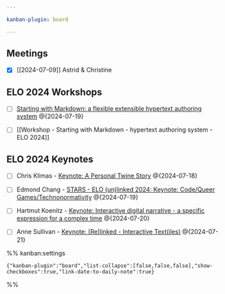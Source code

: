 ```yaml
---

kanban-plugin: board

---
```


## Meetings

- [x] [[2024-07-09]] Astrid & Christine


## ELO 2024 Workshops

- [ ] [Starting with Markdown: a flexible extensible hypertext authoring system](https://stars.library.ucf.edu/elo2024/hypertextsandfictions/schedule/24) @{2024-07-19}
- [ ] [[Workshop - Starting with Markdown - hypertext authoring system - ELO 2024]]


## ELO 2024 Keynotes

- [ ] Chris Klimas - [Keynote: A Personal Twine Story](https://stars.library.ucf.edu/elo2024/algorithmsandimaginaries/schedule/33/) @{2024-07-18}
- [ ] Edmond Chang - [STARS - ELO (un)linked 2024: Keynote: Code/Queer Games/Technonormativity](https://stars.library.ucf.edu/elo2024/algorithmsandimaginaries/schedule/32/) @{2024-07-19}
- [ ] Hartmut Koenitz - [Keynote: Interactive digital narrative - a specific expression for a complex time](https://stars.library.ucf.edu/elo2024/algorithmsandimaginaries/schedule/31/) @{2024-07-20}
- [ ] Anne Sullivan - [Keynote: (Re)linked - Interactive Text(iles)](https://stars.library.ucf.edu/elo2024/algorithmsandimaginaries/schedule/30/) @{2024-07-21}




%% kanban:settings
```
{"kanban-plugin":"board","list-collapse":[false,false,false],"show-checkboxes":true,"link-date-to-daily-note":true}
```
%%